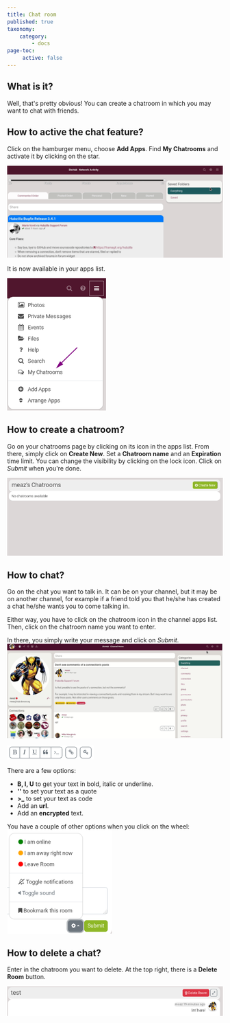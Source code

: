 ```yaml
---
title: Chat room
published: true
taxonomy:
    category:
        - docs
page-toc:
     active: false
---
```


## What is it?
Well, that's pretty obvious! You can create a chatroom in which you may want to chat with friends.

## How to active the chat feature?
Click on the hamburger menu, choose **Add Apps**. Find **My Chatrooms** and activate it by clicking on the star.

![Chat_activate](en/Chat_activate.gif)

It is now available in your apps list.

![Chat_app](en/Chat_app.png)

## How to create a chatroom?
Go on your chatrooms page by clicking on its icon in the apps list.
From there, simply click on **Create New**. Set a **Chatroom name** and an **Expiration** time limit. You can change the visibility by clicking on the lock icon. Click on *Submit* when you're done.

![Chat_create](en/Chat_create.gif)

## How to chat?
Go on the chat you want to talk in. It can be on your channel, but it may be on another channel, for example if a friend told you that he/she has created a chat he/she wants you to come talking in.

Either way, you have to click on the chatroom icon in the channel apps list. Then, click on the chatroom name you want to enter.

In there, you simply write your message and click on *Submit*.
![Chat_enter](en/Chat_enter.gif)

![Chat_icons](en/Chat_icons.png)

There are a few options:
- **B, I, U** to get your text in bold, italic or underline.
- **''** to set your text as a quote
- **>_** to set your text as code
- Add an **url**.
- Add an **encrypted** text.

You have a couple of other options when you click on the wheel:
![Chat_icons](en/Chat_icons2.png)

## How to delete a chat?
Enter in the chatroom you want to delete. At the top right, there is a **Delete Room** button.

![Chat_delete](en/Chat_delete.png)
